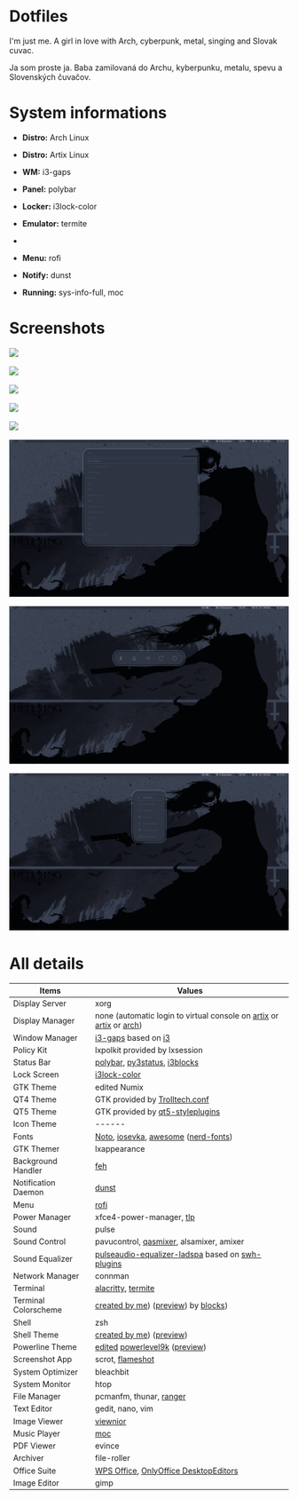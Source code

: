 # Dotfiles

I'm just me. A girl in love with Arch, cyberpunk, metal, singing and Slovak cuvac.

Ja som proste ja. Baba zamilovaná do Archu, kyberpunku, metalu, spevu a Slovenských čuvačov.


# System informations


* **Distro:**  Arch Linux
* **Distro:**  Artix Linux


* **WM:**  i3-gaps


* **Panel:** polybar 


* **Locker:**  i3lock-color


* **Emulator:** termite
* 

* **Menu:** rofi 


* **Notify:** dunst 


* **Running:** sys-info-full, moc


# Screenshots

![](Screenshots/Previews/preview-polybar-parallel-nordic-1.jpg)

![](Screenshots/Previews/preview-polybar-parallel-nordic-2.jpg)

![](Screenshots/Previews/preview-nordic-polybar-i3gaps-clear.jpg)

![](Screenshots/Previews/preview-nordic-polybar-i3gaps.jpg)

![](Screenshots/Previews/preview-nordic-polybar-i3gaps-lock.jpg)

![](Screenshots/Previews/preview-rofi.jpg)

![](Screenshots/Previews/preview-powermenu.jpg)

![](Screenshots/Previews/preview-rofi-shots.jpg)


# All details

| **Items** | **Values** |
| ------ | ------ |
| Display Server | xorg |
| Display Manager | none (automatic login to virtual console on [artix](https://wiki.manjaro.org/index.php?title=Autostart_X_at_Login_-_OpenRC_%26_SystemD#How_to_Auto-Login_on_an_OpenRC_system) or [artix](https://forum.artixlinux.org/index.php/topic,120.0.html) or [arch](https://wiki.archlinux.org/index.php/Getty#Automatic_login_to_virtual_console)) |
| Window Manager | [i3-gaps](https://github.com/Airblader/i3) based on [i3](https://i3wm.org/) |
| Policy Kit | lxpolkit provided by lxsession |
| Status Bar | [polybar](https://github.com/polybar/polybar), [py3status](https://github.com/ultrabug/py3status), [i3blocks](https://github.com/vivien/i3blocks) |
| Lock Screen | [i3lock-color](https://github.com/meskarune/i3lock-color) |
| GTK Theme | edited Numix |
| QT4 Theme | GTK provided by [Trolltech.conf](https://wiki.archlinux.org/index.php/Qt#Qt4) |
| QT5 Theme | GTK provided by [qt5-styleplugins](https://wiki.archlinux.org/index.php/Qt#Qt5) |
| Icon Theme | ------ |
| Fonts | [Noto](https://www.google.com/get/noto/), [iosevka](https://github.com/be5invis/Iosevka), [awesome](https://fontawesome.com/cheatsheet) ([nerd-fonts](https://github.com/ryanoasis/nerd-fonts)) |
| GTK Themer | lxappearance |
| Background Handler | [feh](https://github.com/derf/feh) |
| Notification Daemon | [dunst](https://github.com/dunst-project/dunst) |
| Menu | [rofi](https://github.com/davatorium/rofi) |
| Power Manager | xfce4-power-manager, [tlp](https://github.com/linrunner/TLP) |
| Sound | pulse |
| Sound Control | pavucontrol, [qasmixer](https://gitlab.com/sebholt/qastools), alsamixer, amixer |
| Sound Equalizer | [pulseaudio-equalizer-ladspa](https://github.com/pulseaudio-equalizer-ladspa/equalizer) based on [swh-plugins](https://github.com/swh/ladspa) |
| Network Manager | connman |
| Terminal | [alacritty](https://github.com/alacritty/alacritty), [termite](https://github.com/thestinger/termite/) |
| Terminal Colorscheme | [created by me](https://github.com/proste-ja/Dotfiles/blob/master/Arch%20Linux/.config/colors/colorscheme)) ([preview](https://github.com/proste-ja/Dotfiles/blob/master/Screenshots/colorscheme.png)) by [blocks](https://github.com/stark/Color-Scripts/blob/master/color-scripts/bloks)) |
| Shell | zsh |
| Shell Theme | [created by me](https://github.com/proste-ja/Dotfiles/blob/master/Arch%20Linux/.zsh_prompt)) ([preview](https://github.com/proste-ja/Dotfiles/blob/master/Screenshots/zsh-prompt.png)) |
| Powerline Theme | [edited](https://github.com/proste-ja/Dotfiles/blob/master/Arch%20Linux/.zsh_powerline) [powerlevel9k](https://github.com/Powerlevel9k/powerlevel9k) ([preview](https://github.com/proste-ja/Dotfiles/blob/master/Screenshots/zsh-powerline.png)) |
| Screenshot App | scrot, [flameshot](https://github.com/lupoDharkael/flameshot) |
| System Optimizer | bleachbit |
| System Monitor | htop |
| File Manager | pcmanfm, thunar, [ranger](https://github.com/ranger/ranger) |
| Text Editor | gedit, nano, vim |
| Image Viewer | [viewnior](https://github.com/hellosiyan/Viewnior) |
| Music Player | [moc](http://moc.daper.net/) |
| PDF Viewer | evince |
| Archiver | file-roller |
| Office Suite | [WPS Office](https://linux.wps.com/), [OnlyOffice DesktopEditors](https://github.com/ONLYOFFICE/DesktopEditors) |
| Image Editor | gimp |
